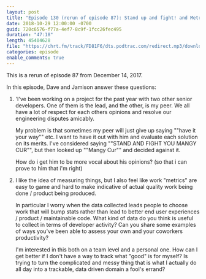 ```yaml
---
layout: post
title: "Episode 130 (rerun of episode 87): Stand up and fight! and Metrics"
date: 2018-10-29 12:00:00 -0700
guid: 720c6576-f77a-4ef7-8c9f-1fcc26fec495
duration: "47:18"
length: 45404628
file: "https://chrt.fm/track/FD81F6/dts.podtrac.com/redirect.mp3/download.softskills.audio/sse-130.mp3"
categories: episode
enable_comments: true
---
```


This is a rerun of episode 87 from December 14, 2017.

In this episode, Dave and Jamison answer these questions:

1. 'I've been working on a project for the past year with two other senior developers. One of them is the lead, and the other, is my peer. We all have a lot of respect for each others opinions and resolve our engineering disputes amicably.
   
   My problem is that sometimes my peer will just give up saying ""have it your way"" etc. I want to have it out with him and evaluate each solution on its merits. I've considered saying ""STAND AND FIGHT YOU MANGY CUR"", but then looked up ""Mangy Cur"" and decided against it.
   
   How do i get him to be more vocal about his opinions? (so that i can prove to him that i'm right)


2. I like the idea of measuring things, but I also feel like work "metrics" are easy to game and hard to make indicative of actual quality work being done / product being produced.
   
   In particular I worry when the data collected leads people to choose work that will bump stats rather than lead to better end user experiences / product / maintainable code. What kind of data do you think is useful to collect in terms of developer activity? Can you share some examples of ways you've been able to assess your own and your coworkers productivity?
   
   I'm interested in this both on a team level and a personal one. How can I get better if I don't have a way to track what "good" is for myself? Is trying to turn the complicated and messy thing that is what I actually do all day into a trackable, data driven domain a fool's errand?
